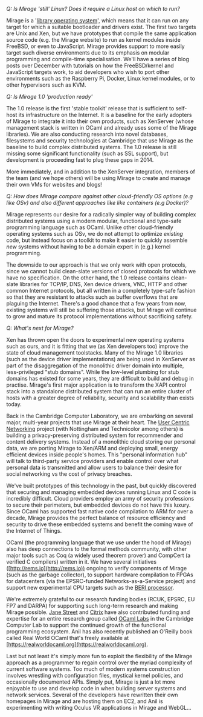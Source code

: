 *Q: Is Mirage 'still' Linux? Does it require a Linux host on which to run?*

Mirage is a '[library operating system](http://anil.recoil.org/papers/2013-asplos-mirage.pdf)', which means that it can run on any target for which a suitable bootloader and drivers exist. The first two targets are Unix and Xen, but we have prototypes that compile the same application source code (e.g. the Mirage website) to run as kernel modules inside FreeBSD, or even to JavaScript. Mirage provides support to more easily target such diverse environments due to its emphasis on modular programming and compile-time specialisation. We'll have a series of blog posts over December with tutorials on how the FreeBSD/kernel and JavaScript targets work, to aid developers who wish to port other environments such as the Raspberry Pi, Docker, Linux kernel modules, or to other hypervisors such as KVM.


*Q: Is Mirage 1.0 'production ready'*

The 1.0 release is the first 'stable toolkit' release that is sufficient to self-host its infrastructure on the Internet. It is a baseline for the early adopters of Mirage to integrate it into their own products, such as XenServer (whose management stack is written in OCaml and already uses some of the Mirage libraries). We are also conducting research into novel databases, filesystems and security technologies at Cambridge that use Mirage as the baseline to build complex distributed systems. The 1.0 release is still missing some significant functionality (such as SSL support), but development is proceeding fast to plug these gaps in 2014.

More immediately, and in addition to the XenServer integration, members of the team (and we hope others) will be using Mirage to create and manage their own VMs for websites and blogs!


*Q: How does Mirage compare against other cloud-friendly OS options (e.g like OSv) and also different approaches like like containers (e.g Docker)?*

Mirage represents our desire for a radically simpler way of building complex distributed systems using a modern modular, functional and type-safe programming language such as OCaml. Unlike other cloud-friendly operating systems such as OSv, we do not attempt to optimize *existing* code, but instead focus on a toolkit to make it easier to quickly assemble *new* systems without having to be a domain expert in (e.g.) kernel programming.

The downside to our approach is that we only work with open protocols, since we cannot build clean-slate versions of closed protocols for which we have no specification. On the other hand, the 1.0 release contains clean-slate libraries for TCP/IP, DNS, Xen device drivers, VNC, HTTP and other common Internet protocols, but all written in a completely type-safe fashion so that they are resistant to attacks such as buffer overflows that are plaguing the Internet. There's a good chance that a few years from now, existing systems will still be suffering those attacks, but Mirage will continue to grow and mature its protocol implementations without sacrificing safety.


*Q: What's next for Mirage?*

Xen has thrown open the doors to experimental new operating systems such as ours, and it is fitting that we (as Xen developers too) improve the state of cloud management toolstacks. Many of the Mirage 1.0 libraries (such as the device driver implementations) are being used in XenServer as part of the disaggregation of the monolithic driver domain into multiple, less-privileged "stub domains". While the low-level plumbing for stub domains has existed for some years, they are difficult to build and debug in practise. Mirage's first major application is to transform the XAPI control stack into a standalone distributed system that can run an entire cluster of hosts with a greater degree of reliability, security and scalability than exists today.

Back in the Cambridge Computer Laboratory, we are embarking on several major, multi-year projects that use Mirage at their heart. The [User Centric Networking](http://usercentricnetworking.eu) project (with Nottingham and Technicolor among others) is building a privacy-preserving distributed system for recommender and content delivery systems. Instead of a monolithic cloud storing our personal data, we are porting Mirage to Xen/ARM and deploying small, energy efficient devices inside people's homes. This "personal information hub" will talk to third-party service providers and enable control over what personal data is transmitted and allow users to balance their desire for social networking vs the cost of privacy breaches.

We've built prototypes of this technology in the past, but quickly discovered that securing and managing embedded devices running Linux and C code is incredibly difficult. Cloud providers employ an army of security professions to secure their perimeters, but embedded devices do not have this luxury. Since OCaml has supported fast native code compilation to ARM for over a decade, Mirage provides the perfect balance of resource efficiency and security to drive these embedded systems and benefit the coming wave of the Internet of Things.

OCaml (the programming language that we use under the hood of Mirage) also has deep connections to the formal methods community, with other major tools such as Coq (a widely used theorem prover) and CompCert (a verified C compilers) written in it. We have several initiatives ([http://rems.io](http://rems.io)) ongoing to verify components of Mirage (such as the garbage collector), to support hardware compilation to FPGAs for datacenters (via the EPSRC-funded Networks-as-a-Service project) and support new experimental CPU targets such as the [BERI processor](http://www.cl.cam.ac.uk/research/security/ctsrd/beri.html).

We're extremely grateful to our research funding bodies (RCUK, EPSRC, EU FP7 and DARPA) for supporting such long-term research and making Mirage possible. [Jane Street](http://janestreet.com) and [Citrix](http://www.citrix.com) have also contributed funding and expertise for an entire research group called [OCaml Labs](http://www.cl.cam.ac.uk/projects/ocamllabs/) in the Cambridge Computer Lab to support the continued growth of the functional programming ecosystem. Anil has also recently published an O'Reilly book called Real World OCaml that's freely available at [https://realworldocaml.org](https://realworldocaml.org).

Last but not least it's simply more fun to exploit the flexibility of the Mirage approach as a programmer to regain control over the myriad complexity of current software systems. Too much of modern systems construction involves wrestling with configuration files, mystical kernel policies, and occasionally documented APIs. Simply put, Mirage is just a lot more enjoyable to use and develop code in when building server systems and network services. Several of the developers have rewritten their own homepages in Mirage and are hosting them on EC2, and Anil is experimenting with writing Oculus VR applications in Mirage and WebGL...
